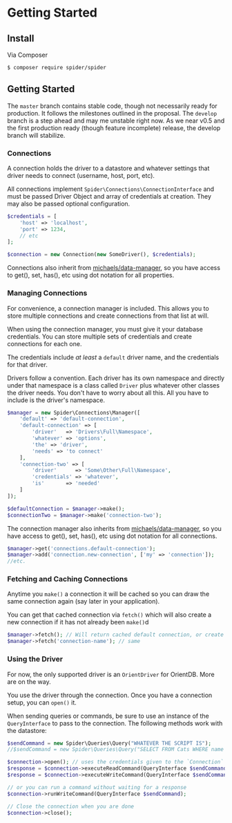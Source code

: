 # Getting Started

## Install
Via Composer
``` bash
$ composer require spider/spider
```

## Getting Started
The `master` branch contains stable code, though not necessarily ready for production. 
It follows the milestones outlined in the proposal. 
The `develop` branch is a step ahead and may me unstable right now. As we near v0.5 and the first production ready (though feature incomplete) release, the develop branch will stabilize.

### Connections
A connection holds the driver to a datastore and whatever settings that driver needs to connect (username, host, port, etc). 

All connections implement `Spider\Connections\ConnectionInterface` and must be passed Driver Object and array of credentials at creation. They may also be passed optional configuration.

```php
$credentials = [
    'host' => 'localhost',
    'port' => 1234,
    // etc
];

$connection = new Connection(new SomeDriver(), $credentials);
```

Connections also inherit from [michaels/data-manager](http://github.com/chrismichaels84/data-manager), so you have access to get(), set, has(), etc using dot notation for all properties.

### Managing Connections
For convenience, a connection manager is included. This allows you to store multiple connections and create connections from that list at will.

When using the connection manager, you must give it your database credentials. You can store multiple sets of credentials and create connections for each one.

The credentials include *at least* a `default` driver name, and the credentials for that driver.

Drivers follow a convention. Each driver has its own namespace and directly under that namespace is a class called `Driver` plus whatever other classes the driver needs. You don't have to worry about all this. All you have to include is the driver's namespace.

```php
$manager = new Spider\Connections\Manager([
    'default' => 'default-connection',
    'default-connection' => [
        'driver'   => 'Drivers\Full\Namespace',
        'whatever' => 'options',
        'the' => 'driver',
        'needs' => 'to connect'
    ],
    'connection-two' => [
        'driver'      => 'Some\Other\Full\Namespace',
        'credentials' => 'whatever',
        'is'       => 'needed'
    ]
]);

$defaultConnection = $manager->make();
$connectionTwo = $manager->make('connection-two');
```

The connection manager also inherits from [michaels/data-manager](http://github.com/chrismichaels84/data-manager), 
so you have access to get(), set, has(), etc using dot notation for all connections.

```php
$manager->get('connections.default-connection');
$manager->add('connection.new-connection', ['my' => 'connection']);
//etc.
```

### Fetching and Caching Connections
Anytime you `make()` a connection it will be cached so you can draw the same connection again (say later in your application).

You can get that cached connection via `fetch()` which will also create a new connection if it has not already been `make()`d

```php
$manager->fetch(); // Will return cached default connection, or create then cache it before returning
$manager->fetch('connection-name'); // same
```

### Using the Driver
For now, the only supported driver is an `OrientDriver` for OrientDB. More are on the way.

You use the driver through the connection. Once you have a connection setup, you can `open()` it.

When sending queries or commands, be sure to use an instance of the `QueryInterface` to pass to the connection.
The following methods work with the datastore:
```php
$sendCommand = new Spider\Queries\Query("WHATEVER THE SCRIPT IS");
//$sendCommand = new Spider\Queries\Query("SELECT FROM Cats WHERE name = 'Oreo'");

$connection->open(); // uses the credentials given to the `Connection` when created
$response = $connection->executeReadCommand(QueryInterface $sendCommand); // for read-only commands like SELECT
$response = $connection->executeWriteCommand(QueryInterface $sendCommand); // for write commands (INSERT, UPDATE, DELETE)

// or you can run a command without waiting for a response
$connection->runWriteCommand(QueryInterface $sendCommand);

// Close the connection when you are done
$connection->close();
```